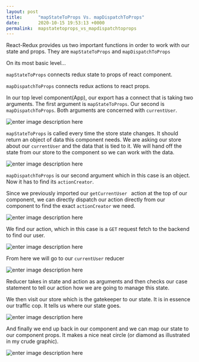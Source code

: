 ```yaml
---
layout: post
title:      "mapStateToProps Vs. mapDispatchToProps"
date:       2020-10-15 19:53:13 +0000
permalink:  mapstatetoprops_vs_mapdispatchtoprops
---
```



React-Redux provides us two important functions in order to work with our state and props. They are `mapStateToProps` and `mapDispatchToProps`

On its most basic level...

`mapStateToProps` connects redux state to props of react component.

`mapDispatchToProps` connects redux actions to react props.

In our top level component(App), our export has a connect that is taking two arguments. The first argument is `mapStateToProps`. Our second is `mapDispatchToProps`. Both arguments are concerned with `currentUser`.

![enter image description here](https://i.ibb.co/QHzGftc/2020-10-15-14-37.png)

`mapStateToProps` is called every time the store state changes. It should return an object of data this component needs. We are asking our store about our `currentUser` and the data that is tied to it. We will hand off the state from our store to the component so we can work with the data.

![enter image description here](https://i.ibb.co/xDX8hmS/2020-10-15-14-42.png)

`mapDispatchToProps` is our second argument which in this case is an object. Now it has to find its `actionCreator`.

Since we previously imported our `getCurrentUser ` action at the top of our component, we can directly dispatch our action directly from our component to find the exact `actionCreator` we need.

![enter image description here](https://i.ibb.co/TMkcsfs/2020-10-15-15-17.png)

We find our action, which in this case is a `GET` request fetch to the backend to find our user.

![enter image description here](https://i.ibb.co/qFfd888/2020-10-15-15-22.png)

From here we will go to our `currentUser` reducer

![enter image description here](https://i.ibb.co/jHd490P/2020-10-15-15-39.png)


Reducer takes in state and action as arguments and then checks our case statement to tell our action how we are going to manage this state.

We then visit our store which is the gatekeeper to our state. It is in essence our traffic cop. It tells us where our state goes.

![enter image description here](https://i.ibb.co/XXSQ6ns/2020-10-15-15-45.png)

And finally we end up back in our component and we can map our state to our component props. It makes a nice neat circle (or diamond as illustrated in my crude graphic).
 
![enter image description here](https://i.ibb.co/Np7DLcC/2020-10-15-15-14.png)
